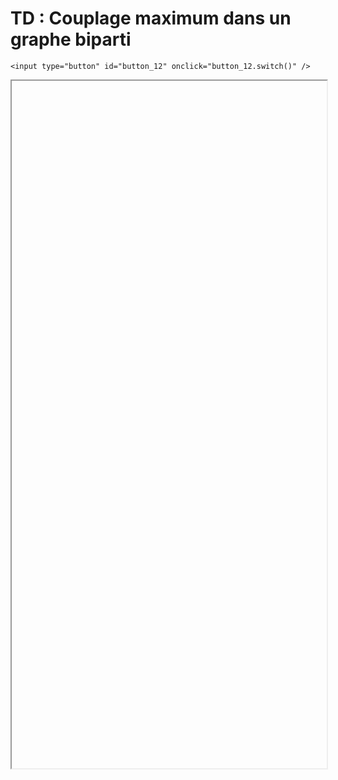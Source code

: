 # TD : Couplage maximum dans un graphe biparti

<script>
    $(function() {
        document.getElementById("main-content").style.maxWidth = "90%";
        button_12 = button_cor(
            'https://raw.githubusercontent.com/fortierq/cours/main/graphe/couplage/td/td_couplage.pdf',
            '12',
            'button_12'
        );
    });
</script>

```{margin}
<input type="button" id="button_12" onclick="button_12.switch()" />
```

<iframe id="12" height=1100 width=100% allowfullscreen></iframe>
